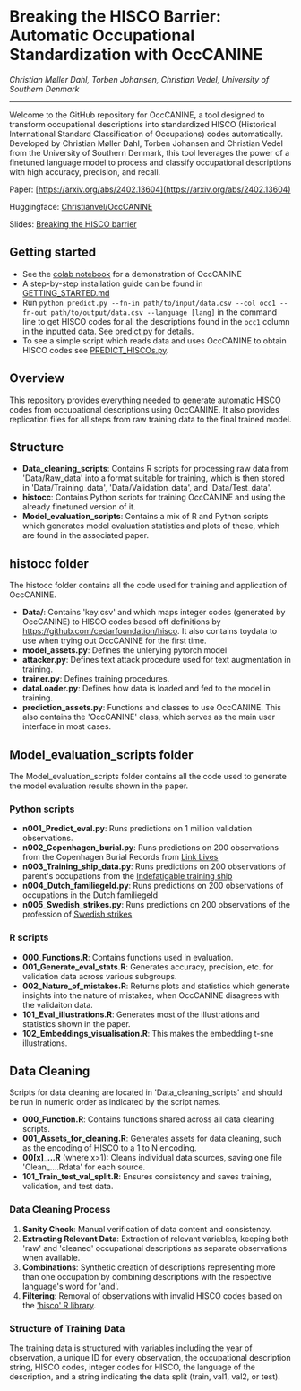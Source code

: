 Breaking the HISCO Barrier: Automatic Occupational Standardization with OccCANINE
=====================
*Christian Møller Dahl, Torben Johansen, Christian Vedel,*
*University of Southern Denmark*

--------
Welcome to the GitHub repository for OccCANINE, a tool designed to transform occupational descriptions into standardized HISCO (Historical International Standard Classification of Occupations) codes automatically. Developed by Christian Møller Dahl, Torben Johansen and Christian Vedel from the University of Southern Denmark, this tool leverages the power of a finetuned language model to process and classify occupational descriptions with high accuracy, precision, and recall. 

Paper: [https://arxiv.org/abs/2402.13604](https://arxiv.org/abs/2402.13604)

Huggingface: [Christianvel/OccCANINE](https://huggingface.co/Christianvedel/OccCANINE)

Slides: [Breaking the HISCO barrier](https://raw.githack.com/christianvedels/OccCANINE/main/Project_dissemination/HISCO%20Slides/Slides.html)


Getting started
--------
- See the [colab notebook](https://github.com/christianvedels/OccCANINE/blob/main/OccCANINE_colab.ipynb) for a demonstration of OccCANINE
- A step-by-step installation guide can be found in [GETTING_STARTED.md](https://github.com/christianvedels/OccCANINE/blob/main/GETTING_STARTED.md)
- Run `python predict.py --fn-in path/to/input/data.csv --col occ1 --fn-out path/to/output/data.csv --language [lang]` in the command line to get HISCO codes for all the descriptions found in the `occ1` column in the inputted data. See [predict.py](https://github.com/christianvedels/OccCANINE/blob/main/predict.py) for details.
- To see a simple script which reads data and uses OccCANINE to obtain HISCO codes see  [PREDICT_HISCOs.py](https://github.com/christianvedels/OccCANINE/blob/main/PREDICT_HISCOs.py).

Overview
--------

This repository provides everything needed to generate automatic HISCO codes from occupational descriptions using OccCANINE. It also provides replication files for all steps from raw training data to the final trained model. 

Structure
---------

*   **Data\_cleaning\_scripts**: Contains R scripts for processing raw data from 'Data/Raw\_data' into a format suitable for training, which is then stored in 'Data/Training\_data', 'Data/Validation\_data', and 'Data/Test\_data'.
*   **histocc**: Contains Python scripts for training OccCANINE and using the already finetuned version of it.
*   **Model_evaluation_scripts**: Contains a mix of R and Python scripts which generates model evaluation statistics and plots of these, which are found in the associated paper.

histocc folder
-------------
The histocc folder contains all the code used for training and application of OccCANINE. 

*   **Data/**: Contains 'key.csv' and which maps integer codes (generated by OccCANINE) to HISCO codes based off definitions by https://github.com/cedarfoundation/hisco. It also contains toydata to use when trying out OccCANINE for the first time.
*   **model_assets.py**: Defines the unlerying pytorch model
*   **attacker.py**: Defines text attack procedure used for text augmentation in training.
*   **trainer.py**: Defines training procedures.
*   **dataLoader.py**: Defines how data is loaded and fed to the model in training.
*   **prediction_assets.py**: Functions and classes to use OccCANINE. This also contains the 'OccCANINE' class, which serves as the main user interface in most cases.

Model_evaluation_scripts folder
-------------
The Model_evaluation_scripts folder contains all the code used to generate the model evaluation results shown in the paper. 

### Python scripts
*   **n001_Predict_eval.py**: Runs predictions on 1 million validation observations.
*   **n002_Copenhagen_burial.py**: Runs predictions on 200 observations from the Copenhagen Burial Records from [Link Lives](https://www.rigsarkivet.dk/udforsk/link-lives-data/)
*   **n003_Training_ship_data.py**: Runs predictions on 200 observations of parent's occupations from the [Indefatigable training ship](https://reshare.ukdataservice.ac.uk/853251/)
*   **n004_Dutch_familiegeld.py**: Runs predictions on 200 observations of occupations in the Dutch familiegeld 
*   **n005_Swedish_strikes.py**: Runs predictions on 200 observations of the profession of [Swedish strikes]([https://reshare.ukdataservice.ac.uk/853251/](https://hdl.handle.net/10622/TAVJXR))

### R scripts
*   **000_Functions.R**: Contains functions used in evaluation.
*   **001_Generate_eval_stats.R**: Generates accuracy, precision, etc. for validation data across various subgroups.
*   **002_Nature_of_mistakes.R**: Returns plots and statistics which generate insights into the nature of mistakes, when OccCANINE disagrees with the validaiton data.
*   **101_Eval_illustrations.R**: Generates most of the illustrations and statistics shown in the paper.
*   **102_Embeddings_visualisation.R**: This makes the embedding t-sne illustrations.

Data Cleaning
-------------

Scripts for data cleaning are located in 'Data\_cleaning\_scripts' and should be run in numeric order as indicated by the script names.

*   **000\_Function.R**: Contains functions shared across all data cleaning scripts.
*   **001\_Assets\_for\_cleaning.R**: Generates assets for data cleaning, such as the encoding of HISCO to a 1 to N encoding.
*   **00\[x\]\_...R** (where x>1): Cleans individual data sources, saving one file 'Clean\_....Rdata' for each source.
*   **101\_Train\_test\_val\_split.R**: Ensures consistency and saves training, validation, and test data.

### Data Cleaning Process

1.  **Sanity Check**: Manual verification of data content and consistency.
2.  **Extracting Relevant Data**: Extraction of relevant variables, keeping both 'raw' and 'cleaned' occupational descriptions as separate observations when available.
3.  **Combinations**: Synthetic creation of descriptions representing more than one occupation by combining descriptions with the respective language's word for 'and'.
4.  **Filtering**: Removal of observations with invalid HISCO codes based on the ['hisco' R library](https://github.com/cedarfoundation/hisco).

### Structure of Training Data

The training data is structured with variables including the year of observation, a unique ID for every observation, the occupational description string, HISCO codes, integer codes for HISCO, the language of the description, and a string indicating the data split (train, val1, val2, or test).

